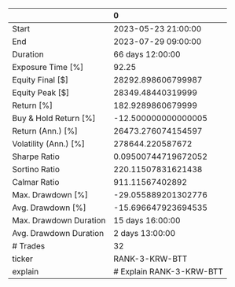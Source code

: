 |                        | 0                        |
|:-----------------------|:-------------------------|
| Start                  | 2023-05-23 21:00:00      |
| End                    | 2023-07-29 09:00:00      |
| Duration               | 66 days 12:00:00         |
| Exposure Time [%]      | 92.25                    |
| Equity Final [$]       | 28292.898606799987       |
| Equity Peak [$]        | 28349.48440319999        |
| Return [%]             | 182.9289860679999        |
| Buy & Hold Return [%]  | -12.500000000000005      |
| Return (Ann.) [%]      | 26473.276074154597       |
| Volatility (Ann.) [%]  | 278644.220587672         |
| Sharpe Ratio           | 0.09500744719672052      |
| Sortino Ratio          | 220.11507831621438       |
| Calmar Ratio           | 911.11567402892          |
| Max. Drawdown [%]      | -29.055889201302776      |
| Avg. Drawdown [%]      | -15.696647923694535      |
| Max. Drawdown Duration | 15 days 16:00:00         |
| Avg. Drawdown Duration | 2 days 13:00:00          |
| # Trades               | 32                       |
| ticker                 | RANK-3-KRW-BTT           |
| explain                | # Explain RANK-3-KRW-BTT |